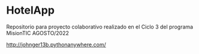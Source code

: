 # HotelApp
Repositorio para proyecto colaborativo realizado en el Ciclo 3 del programa MisionTIC AGOSTO/2022


http://johnger13b.pythonanywhere.com/

